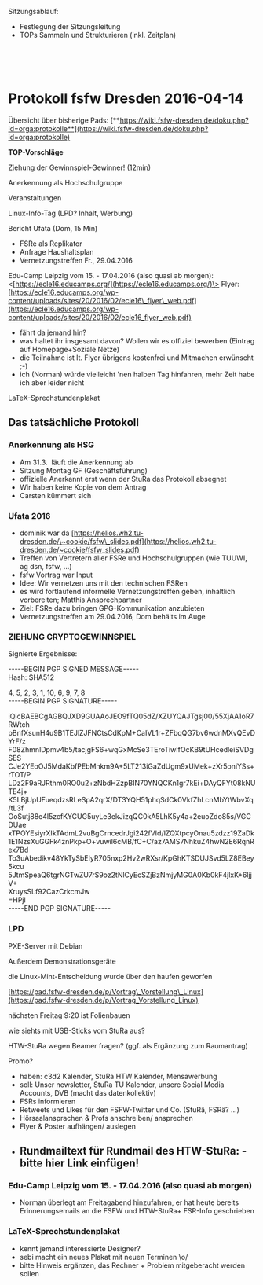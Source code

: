 Sitzungsablauf:  

-   Festlegung der Sitzungsleitung
-   TOPs Sammeln und Strukturieren (inkl. Zeitplan)

   
   
   

Protokoll fsfw Dresden 2016-04-14
=================================

Übersicht über bisherige Pads:
[**https://wiki.fsfw-dresden.de/doku.php?id=orga:protokolle**](https://wiki.fsfw-dresden.de/doku.php?id=orga:protokolle)  

**TOP-Vorschläge**  

Ziehung der Gewinnspiel-Gewinner! (12min)

Anerkennung als Hochschulgruppe

Veranstaltungen

Linux-Info-Tag (LPD? Inhalt, Werbung)

Bericht Ufata (Dom, 15 Min)

-   FSRe als Replikator
-   Anfrage Haushaltsplan
-   Vernetzungstreffen Fr., 29.04.2016

Edu-Camp Leipzig vom 15. - 17.04.2016 (also quasi ab morgen):
\<[https://ecle16.educamps.org/](https://ecle16.educamps.org/)\> Flyer:
[https://ecle16.educamps.org/wp-content/uploads/sites/20/2016/02/ecle16\_flyer\_web.pdf](https://ecle16.educamps.org/wp-content/uploads/sites/20/2016/02/ecle16_flyer_web.pdf)

-   fährt da jemand hin?
-   was haltet ihr insgesamt davon? Wollen wir es offiziel bewerben
    (Eintrag auf Homepage+Soziale Netze)
-   die Teilnahme ist lt. Flyer übrigens kostenfrei und Mitmachen
    erwünscht ;-)
-   ich (Norman) würde vielleicht 'nen halben Tag hinfahren, mehr Zeit
    habe ich aber leider nicht

LaTeX-Sprechstundenplakat

  

Das tatsächliche Protokoll
--------------------------

  
  

### Anerkennung als HSG

-   Am 31.3.  läuft die Anerkennung ab
-   Sitzung Montag GF (Geschäftsführung)
-   offizielle Anerkannt erst wenn der StuRa das Protokoll absegnet
-   Wir haben keine Kopie von dem Antrag
-   Carsten kümmert sich

  

### Ufata 2016

-   dominik war da
    [https://helios.wh2.tu-dresden.de/\~cookie/fsfw\_slides.pdf](https://helios.wh2.tu-dresden.de/~cookie/fsfw_slides.pdf)
-   Treffen von Vertretern aller FSRe und Hochschulgruppen (wie TUUWI,
    ag dsn, fsfw, ...)
-   fsfw Vortrag war Input
-   Idee: Wir vernetzen uns mit den technischen FSRen
-   es wird fortlaufend informelle Vernetzungstreffen geben, inhaltlich
    vorbereiten; Matthis Ansprechpartner
-   Ziel: FSRe dazu bringen GPG-Kommunikation anzubieten
-   Vernetzungstreffen am 29.04.2016, Dom behälts im Auge

### 

### ZIEHUNG CRYPTOGEWINNSPIEL

Signierte Ergebnisse:  
  
-----BEGIN PGP SIGNED MESSAGE-----  
Hash: SHA512  
  
4, 5, 2, 3, 1, 10, 6, 9, 7, 8  
-----BEGIN PGP SIGNATURE-----  
  
iQIcBAEBCgAGBQJXD9GUAAoJEO9fTQ05dZ/XZUYQAJTgsj00/55XjAA1oR7RWtch  
pBnfXsunH4u9B1TEJlZJFNCtsCdKpM+CaIVL1r+ZFbqQG7bv6wdnMXvQEvDYrF/z  
F08ZhmnlDpmv4b5/tacjgFS6+wqGxMcSe3TEroTiwIfOcKB9tUHcedleiSVDgSES  
CJe2YEoOJ5MdaKbfPEbMhkm9A+5LT213iGaZdUgm9xUMek+zXr5oniYSs+rTOT/P  
LDz2F9aRJRthm0RO0u2+zNbdHZzpBIN70YNQCKn1gr7kEi+DAyQFYt08kNUTE4j+  
K5LBjUpUFueqdzsRLeSpA2qrX/DT3YQH51phqSdCk0VkfZhLcnMbYtWbvXq/tL3f  
OoSutj88e4l5zcfKYCUG5uyLe3ekJizqQC0kA5LhK5y4a+2euoZdo85s/VGCDUae  
xTPOYEsiyrXIkTAdmL2vuBgCrncedrJgi242fVId/IZQXtpcyOnau5zdzz19ZaDk  
1E1NzsXuGGFk4znPkp+O+vuwil6cMB/fC+C/az7AMS7NhkuZ4hwN2E6RqnRex7Bd  
To3uAbedikv48YkTySbEIyR705nxp2Hv2wRXsr/KpGhKTSDUJSvd5LZ8EBey5kcu  
5JtmSpeaQ6tgrNGTwZU7rS9oz2tNlCyEcSZjBzNmjyMG0A0Kb0kF4jlxK+6ljjV+  
XruysSLf92CazCrkcmJw  
=HPjl  
-----END PGP SIGNATURE-----  
  

### LPD

PXE-Server mit Debian

Außerdem Demonstrationsgeräte

die Linux-Mint-Entscheidung wurde über den haufen geworfen

[https://pad.fsfw-dresden.de/p/Vortrag\_Vorstellung\_Linux](https://pad.fsfw-dresden.de/p/Vortrag_Vorstellung_Linux)

nächsten Freitag 9:20 ist Folienbauen

wie siehts mit USB-Sticks vom StuRa aus?

HTW-StuRa wegen Beamer fragen? (ggf. als Ergänzung zum Raumantrag)

Promo?

-   haben: c3d2 Kalender, StuRa HTW Kalender, Mensawerbung
-   soll: Unser newsletter, StuRa TU Kalender, unsere Social Media
    Accounts, DVB (macht das datenkollektiv)
-   FSRs informieren
-   Retweets und Likes für den FSFW-Twitter und Co. (StuRä, FSRä? ...)
-   Hörsaalansprachen & Profs anschreiben/ ansprechen
-   Flyer & Poster aufhängen/ auslegen
-   Rundmailtext für Rundmail des HTW-StuRa: - bitte hier Link einfügen!
    -

  

### Edu-Camp Leipzig vom 15. - 17.04.2016 (also quasi ab morgen)

-   Norman überlegt am Freitagabend hinzufahren, er hat heute bereits
    Erinnerungsemails an die FSFW und HTW-StuRa+ FSR-Info geschrieben

  

### LaTeX-Sprechstundenplakat

-   kennt jemand interessierte Designer?
-   sebi macht ein neues Plakat mit neuen Terminen \\o/
-   bitte Hinweis ergänzen, das Rechner + Problem mitgeberacht werden
    sollen

  
  
  

